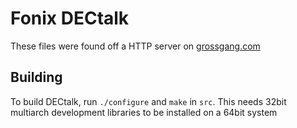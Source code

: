 # Fonix DECtalk
These files were found off a HTTP server on [grossgang.com](http://grossgang.com/tts/dectalk%20software%20and%20manual/Ad%202.zip)

## Building
To build DECtalk, run `./configure` and `make` in `src`.
This needs 32bit multiarch development libraries to be installed on a 64bit system
